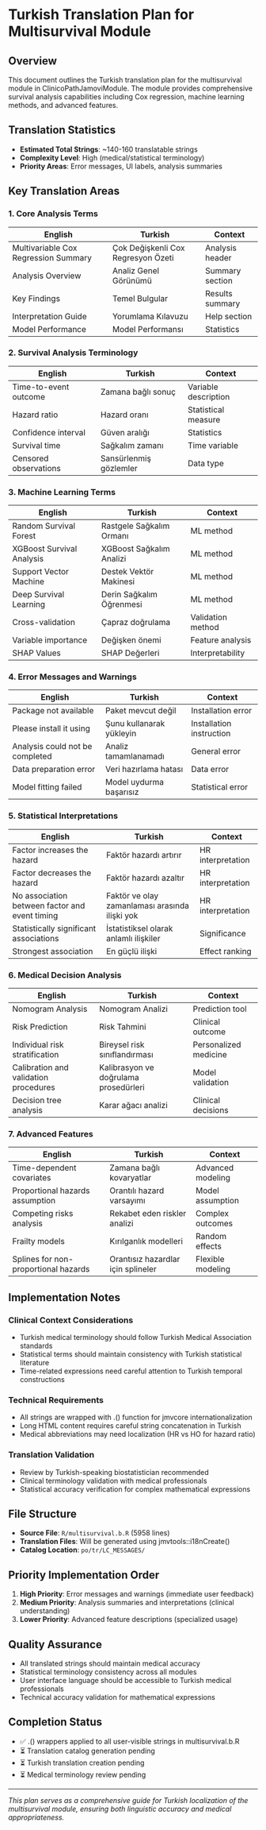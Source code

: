 # Turkish Translation Plan for Multisurvival Module

## Overview
This document outlines the Turkish translation plan for the multisurvival module in ClinicoPathJamoviModule. The module provides comprehensive survival analysis capabilities including Cox regression, machine learning methods, and advanced features.

## Translation Statistics
- **Estimated Total Strings**: ~140-160 translatable strings
- **Complexity Level**: High (medical/statistical terminology)
- **Priority Areas**: Error messages, UI labels, analysis summaries

## Key Translation Areas

### 1. Core Analysis Terms
| English | Turkish | Context |
|---------|---------|---------|
| Multivariable Cox Regression Summary | Çok Değişkenli Cox Regresyon Özeti | Analysis header |
| Analysis Overview | Analiz Genel Görünümü | Summary section |
| Key Findings | Temel Bulgular | Results summary |
| Interpretation Guide | Yorumlama Kılavuzu | Help section |
| Model Performance | Model Performansı | Statistics |

### 2. Survival Analysis Terminology
| English | Turkish | Context |
|---------|---------|---------|
| Time-to-event outcome | Zamana bağlı sonuç | Variable description |
| Hazard ratio | Hazard oranı | Statistical measure |
| Confidence interval | Güven aralığı | Statistics |
| Survival time | Sağkalım zamanı | Time variable |
| Censored observations | Sansürlenmiş gözlemler | Data type |

### 3. Machine Learning Terms
| English | Turkish | Context |
|---------|---------|---------|
| Random Survival Forest | Rastgele Sağkalım Ormanı | ML method |
| XGBoost Survival Analysis | XGBoost Sağkalım Analizi | ML method |
| Support Vector Machine | Destek Vektör Makinesi | ML method |
| Deep Survival Learning | Derin Sağkalım Öğrenmesi | ML method |
| Cross-validation | Çapraz doğrulama | Validation method |
| Variable importance | Değişken önemi | Feature analysis |
| SHAP Values | SHAP Değerleri | Interpretability |

### 4. Error Messages and Warnings
| English | Turkish | Context |
|---------|---------|---------|
| Package not available | Paket mevcut değil | Installation error |
| Please install it using | Şunu kullanarak yükleyin | Installation instruction |
| Analysis could not be completed | Analiz tamamlanamadı | General error |
| Data preparation error | Veri hazırlama hatası | Data error |
| Model fitting failed | Model uydurma başarısız | Statistical error |

### 5. Statistical Interpretations
| English | Turkish | Context |
|---------|---------|---------|
| Factor increases the hazard | Faktör hazardı artırır | HR interpretation |
| Factor decreases the hazard | Faktör hazardı azaltır | HR interpretation |
| No association between factor and event timing | Faktör ve olay zamanlaması arasında ilişki yok | HR interpretation |
| Statistically significant associations | İstatistiksel olarak anlamlı ilişkiler | Significance |
| Strongest association | En güçlü ilişki | Effect ranking |

### 6. Medical Decision Analysis
| English | Turkish | Context |
|---------|---------|---------|
| Nomogram Analysis | Nomogram Analizi | Prediction tool |
| Risk Prediction | Risk Tahmini | Clinical outcome |
| Individual risk stratification | Bireysel risk sınıflandırması | Personalized medicine |
| Calibration and validation procedures | Kalibrasyon ve doğrulama prosedürleri | Model validation |
| Decision tree analysis | Karar ağacı analizi | Clinical decisions |

### 7. Advanced Features
| English | Turkish | Context |
|---------|---------|---------|
| Time-dependent covariates | Zamana bağlı kovaryatlar | Advanced modeling |
| Proportional hazards assumption | Orantılı hazard varsayımı | Model assumption |
| Competing risks analysis | Rekabet eden riskler analizi | Complex outcomes |
| Frailty models | Kırılganlık modelleri | Random effects |
| Splines for non-proportional hazards | Orantısız hazardlar için splineler | Flexible modeling |

## Implementation Notes

### Clinical Context Considerations
- Turkish medical terminology should follow Turkish Medical Association standards
- Statistical terms should maintain consistency with Turkish statistical literature
- Time-related expressions need careful attention to Turkish temporal constructions

### Technical Requirements
- All strings are wrapped with .() function for jmvcore internationalization
- Long HTML content requires careful string concatenation in Turkish
- Medical abbreviations may need localization (HR vs HO for hazard ratio)

### Translation Validation
- Review by Turkish-speaking biostatistician recommended
- Clinical terminology validation with medical professionals
- Statistical accuracy verification for complex mathematical expressions

## File Structure
- **Source File**: `R/multisurvival.b.R` (5958 lines)
- **Translation Files**: Will be generated using jmvtools::i18nCreate()
- **Catalog Location**: `po/tr/LC_MESSAGES/`

## Priority Implementation Order
1. **High Priority**: Error messages and warnings (immediate user feedback)
2. **Medium Priority**: Analysis summaries and interpretations (clinical understanding)
3. **Lower Priority**: Advanced feature descriptions (specialized usage)

## Quality Assurance
- All translated strings should maintain medical accuracy
- Statistical terminology consistency across all modules
- User interface language should be accessible to Turkish medical professionals
- Technical accuracy validation for mathematical expressions

## Completion Status
- ✅ .() wrappers applied to all user-visible strings in multisurvival.b.R
- ⏳ Translation catalog generation pending
- ⏳ Turkish translation creation pending
- ⏳ Medical terminology review pending

---
*This plan serves as a comprehensive guide for Turkish localization of the multisurvival module, ensuring both linguistic accuracy and medical appropriateness.*